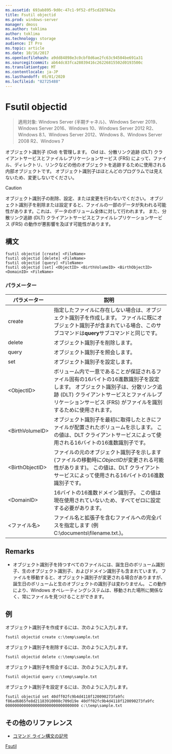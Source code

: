 ```yaml
---
ms.assetid: 693ab895-9d0c-47c1-9f52-df5cd287842a
title: Fsutil objectid
ms.prod: windows-server
manager: dmoss
ms.author: toklima
author: toklima
ms.technology: storage
audience: IT Pro
ms.topic: article
ms.date: 10/16/2017
ms.openlocfilehash: a9dd84898e3c0cbf8d6ae2fc63c94504be691a31
ms.sourcegitcommit: ab64dc83fca28039416c26226815502d0193500c
ms.translationtype: MT
ms.contentlocale: ja-JP
ms.lasthandoff: 05/01/2020
ms.locfileid: "82725488"
---
```

# <a name="fsutil-objectid"></a>Fsutil objectid
> 適用対象: Windows Server (半期チャネル)、Windows Server 2019、Windows Server 2016、Windows 10、Windows Server 2012 R2、Windows 8.1、Windows Server 2012、Windows 8、Windows Server 2008 R2、Windows 7

オブジェクト識別子 (Oid) を管理します。 Oid は、分散リンク追跡 (DLT) クライアントサービスとファイルレプリケーションサービス (FRS) によって、ファイル、ディレクトリ、リンクなどの他のオブジェクトを追跡するために使用される内部オブジェクトです。 オブジェクト識別子はほとんどのプログラムでは見えないため、変更しないでください。

> [!CAUTION]
> オブジェクト識別子の削除、設定、または変更を行わないでください。 オブジェクト識別子を削除または設定すると、ファイルの一部のデータが失われる可能性があります。これは、データのボリューム全体に対して行われます。 また、分散リンク追跡 (DLT) クライアントサービスとファイルレプリケーションサービス (FRS) の動作が悪影響を及ぼす可能性があります。



## <a name="syntax"></a>構文

```
fsutil objectid [create] <FileName>
fsutil objectid [delete] <FileName>
fsutil objectid [query] <FileName>
fsutil objectid [set] <ObjectID> <BirthVolumeID> <BirthObjectID> <DomainID> <FileName>
```

### <a name="parameters"></a>パラメーター

|パラメーター|説明|
|-------------|---------------|
|create|指定したファイルに存在しない場合は、オブジェクト識別子を作成します。 ファイルに既にオブジェクト識別子が含まれている場合、このサブコマンドは**query**サブコマンドと同じです。|
|delete|オブジェクト識別子を削除します。|
|query|オブジェクト識別子を照会します。|
|set|オブジェクト識別子を設定します。|
|\<ObjectID>|ボリューム内で一意であることが保証されるファイル固有の16バイトの16進数識別子を設定します。 オブジェクト識別子は、分散リンク追跡 (DLT) クライアントサービスとファイルレプリケーションサービス (FRS) がファイルを識別するために使用されます。|
|\<BirthVolumeID>|オブジェクト識別子を最初に取得したときにファイルが配置されたボリュームを示します。 この値は、DLT クライアントサービスによって使用される16バイトの16進数識別子です。|
|\<BirthObjectID>|ファイルの元のオブジェクト識別子を示します (ファイルの移動時に*ObjectID*が変更される可能性があります)。 この値は、DLT クライアントサービスによって使用される16バイトの16進数識別子です。|
|\<DomainID>|16バイトの16進数ドメイン識別子。 この値は現在使用されていないため、すべてゼロに設定する必要があります。|
|\<ファイル名>|ファイル名と拡張子を含むファイルへの完全パスを指定します (例 C:\documents\filename.txt.)。|

## <a name="remarks"></a>Remarks

-   オブジェクト識別子を持つすべてのファイルには、誕生日のボリューム識別子、生のオブジェクト識別子、およびドメイン識別子も含まれています。 ファイルを移動すると、オブジェクト識別子が変更される場合がありますが、誕生日のボリュームと生のオブジェクトの識別子は変わりません。 この動作により、Windows オペレーティングシステムは、移動された場所に関係なく、常にファイルを見つけることができます。

## <a name="examples"></a><a name="BKMK_examples"></a>例
オブジェクト識別子を作成するには、次のように入力します。

`fsutil objectid create c:\temp\sample.txt`

オブジェクト識別子を削除するには、次のように入力します。

`fsutil objectid delete c:\temp\sample.txt`

オブジェクト識別子を照会するには、次のように入力します。

`fsutil objectid query c:\temp\sample.txt`

オブジェクト識別子を設定するには、次のように入力します。

`fsutil objectid set 40dff02fc9b4d4118f120090273fa9fc f86ad6865fe8d21183910008c709d19e 40dff02fc9b4d4118f120090273fa9fc 00000000000000000000000000000000 c:\temp\sample.txt`

## <a name="additional-references"></a>その他のリファレンス
- [コマンド ライン構文の記号](command-line-syntax-key.md)

[Fsutil](Fsutil.md)


